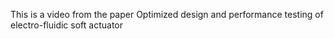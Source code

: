 This is a video from the paper Optimized design and performance testing of electro-fluidic soft actuator
